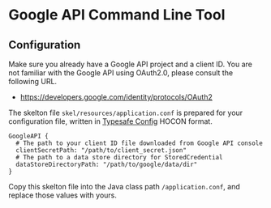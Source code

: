 # Google API Command Line Tool

## Configuration

Make sure you already have a Google API project and a client ID. You are not familiar with the Google API using OAuth2.0, please consult the following URL.

* https://developers.google.com/identity/protocols/OAuth2

The skelton file `skel/resources/application.conf` is prepared for your configuration file, written in [Typesafe Config](https://typesafehub.github.io/config/) HOCON format.

    GoogleAPI {
      # The path to your client ID file downloaded from Google API console
      clientSecretPath: "/path/to/client_secret.json"
      # The path to a data store directory for StoredCredential
      dataStoreDirectoryPath: "/path/to/google/data/dir"
    }

Copy this skelton file into the Java class path `/application.conf`, and replace those values with yours.

